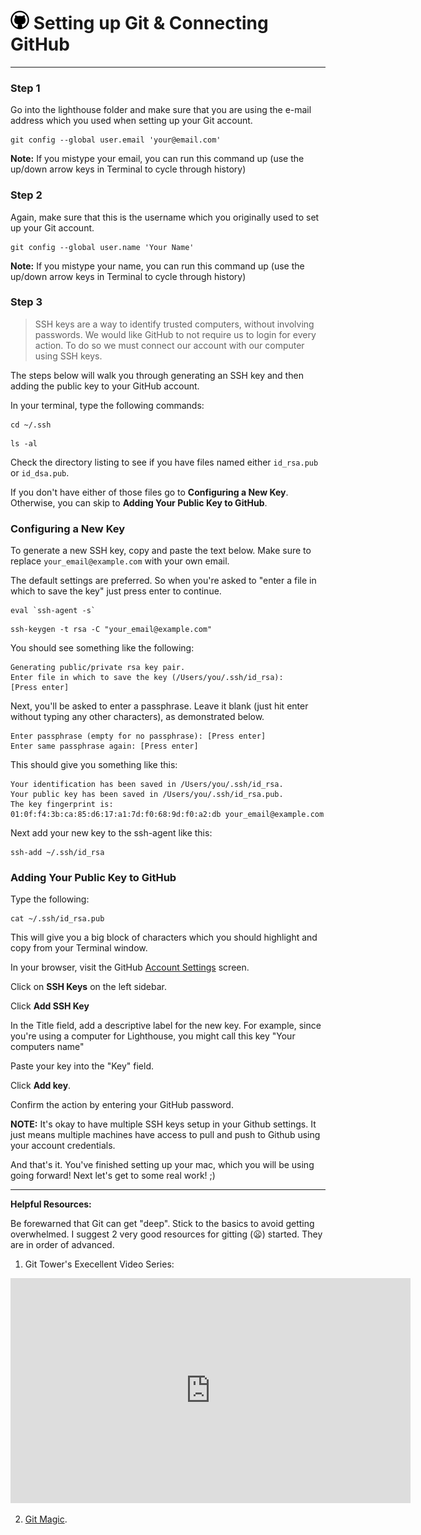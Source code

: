 # ![Github](/images/github-big.png) Setting up Git & Connecting GitHub

----

### Step 1

Go into the lighthouse folder and make sure that you are using the e-mail address which you used when setting up your Git account.

    git config --global user.email 'your@email.com'

**Note:** If you mistype your email, you can run this command up (use the up/down arrow keys in Terminal to cycle through history)

### Step 2

Again, make sure that this is the username which you originally used to set up your Git account.

    git config --global user.name 'Your Name'

**Note:** If you mistype your name, you can run this command up (use the up/down arrow keys in Terminal to cycle through history)

### Step 3

> SSH keys are a way to identify trusted computers, without involving passwords. We would like GitHub to not require us to login for every action. To do so we must connect our account with our computer using SSH keys.

The steps below will walk you through generating an SSH key and then adding the public key to your GitHub account.

In your terminal, type the following commands:


```
cd ~/.ssh
```

```
ls -al
```

Check the directory listing to see if you have files named either `id_rsa.pub` or `id_dsa.pub`. 

If you don't have either of those files go to **Configuring a New Key**. Otherwise, you can skip to **Adding Your Public Key to GitHub**.

### Configuring a New Key

To generate a new SSH key, copy and paste the text below. Make sure to replace `your_email@example.com` with your own email. 

The default settings are preferred. So when you're asked to "enter a file in which to save the key" just press enter to continue.

```
eval `ssh-agent -s`
```

```
ssh-keygen -t rsa -C "your_email@example.com"
```

You should see something like the following:

```
Generating public/private rsa key pair.
Enter file in which to save the key (/Users/you/.ssh/id_rsa): 
[Press enter]
```

Next, you'll be asked to enter a passphrase. Leave it blank (just hit enter without typing any other characters), as demonstrated below.

```
Enter passphrase (empty for no passphrase): [Press enter]
Enter same passphrase again: [Press enter]
```

This should give you something like this:

```
Your identification has been saved in /Users/you/.ssh/id_rsa.
Your public key has been saved in /Users/you/.ssh/id_rsa.pub.
The key fingerprint is:
01:0f:f4:3b:ca:85:d6:17:a1:7d:f0:68:9d:f0:a2:db your_email@example.com
```

Next add your new key to the ssh-agent like this:

```
ssh-add ~/.ssh/id_rsa
```

### Adding Your Public Key to GitHub

Type the following:

```
cat ~/.ssh/id_rsa.pub
```

This will give you a big block of characters which you should highlight and copy from your Terminal window.

In your browser, visit the GitHub [Account Settings](https://github.com/settings/admin) screen.

Click on **SSH Keys** on the left sidebar.

Click **Add SSH Key**

In the Title field, add a descriptive label for the new key. For example, since you're using a computer for Lighthouse, you might call this key "Your computers name"

Paste your key into the "Key" field.

Click **Add key**.

Confirm the action by entering your GitHub password.

**NOTE:** It's okay to have multiple SSH keys setup in your Github settings. It just means multiple machines have access to pull and push to Github using your account credentials.

And that's it. You've finished setting up your mac, which you will be using going forward! Next let's get to some real work! ;)

----
**Helpful Resources:**

Be forewarned that Git can get "deep". Stick to the basics to avoid getting overwhelmed. I suggest 2 very good resources for gitting (😦) started. They are in order of advanced.

1. Git Tower's Execellent Video Series:

<iframe width="640" height="360" src="https://www.youtube-nocookie.com/embed/M-O8ZNW9icQ?list=PLyCj4RCToz5DRDx3sJ4iW9i8D2G8OdHYH" frameborder="0" allowfullscreen></iframe>

2. [Git Magic](http://www-cs-students.stanford.edu/~blynn/gitmagic/).





